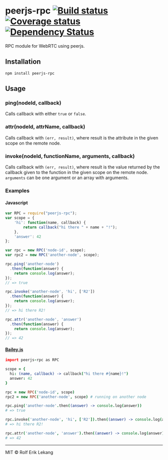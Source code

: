 # peerjs-rpc [![Build status](https://ci.frigg.io/badges/relekang/peerjs-rpc/)](https://ci.frigg.io/relekang/peerjs-rpc/last/) [![Coverage status](https://ci.frigg.io/badges/coverage/relekang/peerjs-rpc/)](https://ci.frigg.io/relekang/peerjs-rpc/last/) [![Dependency Status](https://david-dm.org/relekang/peerjs-rpc.svg)](https://david-dm.org/relekang/peerjs-rpc)

RPC module for WebRTC using peerjs.

## Installation

```
npm install peerjs-rpc
```

## Usage
### ping(nodeId, callback)
Calls callback with either `true` or `false`.

### attr(nodeId, attrName, callback)
Calls callback with `(err, result)`, where result is the attribute in the given scope on the remote node.

### invoke(nodeId, functionName, arguments, callback)
Calls callback with `(err, result)`, where result is the value returned by the callback given to the function in the given scope on the remote node. `arguments` can be one argument or an array with arguments.

### Examples
#### Javascript
```javascript
var RPC = require("peerjs-rpc");
var scope = {
    'hi': function(name, callback) {
        return callback("hi there " + name + "!");
    },
    'answer': 42
};

var rpc = new RPC('node-id', scope);
var rpc2 = new RPC('another-node', scope);

rpc.ping('another-node')
  .then(function(answer) {
    return console.log(answer);
});
// => true

rpc.invoke('another-node', 'hi', ['R2'])
  .then(function(answer) {
    return console.log(answer);
});
// => hi there R2!

rpc.attr('another-node', 'answer')
  .then(function(answer) {
    return console.log(answer);
});
// => 42
```

#### [Bailey.js](http://haeric.github.io/bailey.js/)
```coffee
import peerjs-rpc as RPC

scope = {
  hi: (name, callback) -> callback("hi there #{name}!")
  answer: 42
}

rpc = new RPC('node-id', scope)
rpc2 = new RPC('another-node', scope) # running on another node

rpc.ping('another-node'.then((answer) -> console.log(answer))
# => true

rpc.invoke('another-node', 'hi', ['R2']).then((answer) -> console.log(answer))
# => hi there R2!

rpc.attr('another-node', 'answer').then((answer) -> console.log(answer))
# => 42
```

----------------------

MIT © Rolf Erik Lekang
